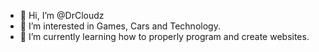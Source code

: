 - 👋 Hi, I’m @DrCloudz
- 👀 I’m interested in Games, Cars and Technology.
- 🌱 I’m currently learning how to properly program and create websites.

<!---
DrCloudz/DrCloudz is a ✨ special ✨ repository because its `README.md` (this file) appears on your GitHub profile.
You can click the Preview link to take a look at your changes.
--->
